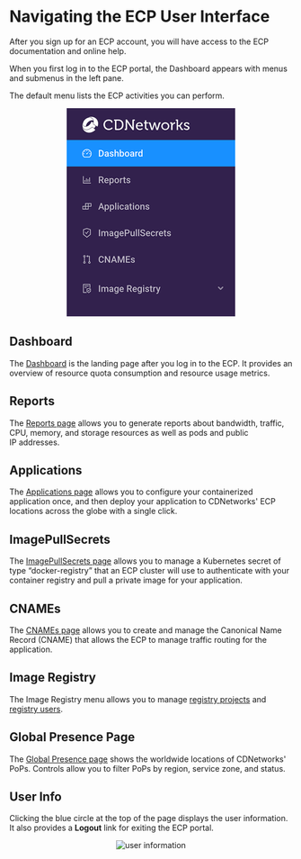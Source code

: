 # Navigating the ECP User Interface

After you sign up for an ECP account, you will have access to the ECP documentation and online help.

When you first log in to the ECP portal, the Dashboard appears with menus and submenus in the left pane.

The default menu lists the ECP activities you can perform.

<p align=center><img src="/docs/resources/images/accessing-portal/side-menu.png" width="300"></p>

## Dashboard

The [Dashboard](</docs/portal/dashboard.md>) is the landing page after you log in to the ECP. It provides an overview of resource quota consumption and resource usage metrics.

## Reports

The [Reports page](</docs/portal/reports.md>) allows you to generate reports about bandwidth, traffic, CPU, memory, and storage resources as well as pods and public IP addresses.

## Applications

The [Applications page](</docs/portal/applications/managing-applications.md>) allows you to configure your containerized application once, and then deploy your application to CDNetworks' ECP locations across the globe with a single click.

## ImagePullSecrets

The [ImagePullSecrets page](</docs/portal/image-pull-secrets/managing-image-pull-secrets.md>) allows you to manage a Kubernetes secret of type “docker-registry” that an ECP cluster will use to authenticate with your container registry and pull a private image for your application.

## CNAMEs

The [CNAMEs page](</docs/portal/cnames/managing-cnames.md>) allows you to create and manage the Canonical Name Record (CNAME) that allows the ECP to manage traffic routing for the application.

## Image Registry

The Image Registry menu allows you to manage [registry projects](</docs/portal/image-registry/managing-image-registry.md>) and [registry users](</docs/portal/registry-users/managing-registry-users.md>).

## Global Presence Page

The [Global Presence page](</docs/portal/global-presence.md>) shows the worldwide locations of CDNetworks' PoPs. Controls allow you to filter PoPs by region, service zone, and status.

## User Info

Clicking the blue circle at the top of the page displays the user information. It also provides a **Logout** link for exiting the ECP portal.

<p align=center><img src="/docs/resources/images/accessing-portal/user-info.png" alt="user information" width="400"></p>